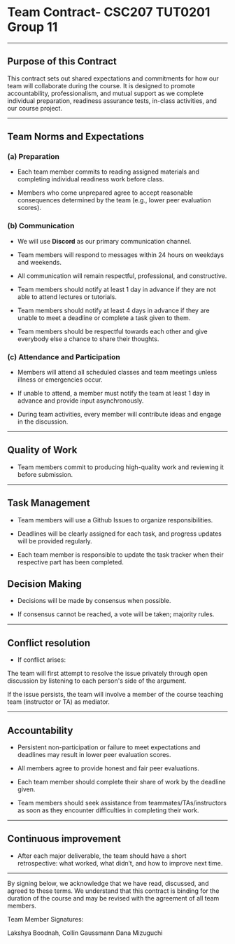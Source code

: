 # Team Contract- CSC207 TUT0201 Group 11

---
## Purpose of this Contract

This contract sets out shared expectations and commitments for how our team will collaborate during the course. It is designed to promote accountability, professionalism, and mutual support as we complete individual preparation, readiness assurance tests, in-class activities, and our course project.

---
## Team Norms and Expectations

### (a) Preparation

* Each team member commits to reading assigned materials and completing individual readiness work before class.

* Members who come unprepared agree to accept reasonable consequences determined by the team (e.g., lower peer evaluation scores).

### (b) Communication

* We will use **Discord** as our primary communication channel.

* Team members will respond to messages within 24 hours on weekdays and weekends.

* All communication will remain respectful, professional, and constructive.

* Team members should notify at least 1 day in advance if they are not able to attend lectures or tutorials.

* Team members should notify at least 4 days in advance if they are unable to meet a deadline or complete a task given to them.

* Team members should be respectful towards each other and give everybody else a chance to share their thoughts.

### (c) Attendance and Participation

* Members will attend all scheduled classes and team meetings unless illness or emergencies occur.

* If unable to attend, a member must notify the team at least 1 day in advance and provide input asynchronously.

* During team activities, every member will contribute ideas and engage in the discussion.

---
## Quality of Work

* Team members commit to producing high-quality work and reviewing it before submission.

---

## Task Management

* Team members will use a Github Issues to organize responsibilities.

* Deadlines will be clearly assigned for each task, and progress updates will be provided regularly.

* Each team member is responsible to update the task tracker when their respective part has been completed.

## Decision Making

* Decisions will be made by consensus when possible.

* If consensus cannot be reached, a vote will be taken; majority rules.

---
## Conflict resolution

* If conflict arises:

The team will first attempt to resolve the issue privately through open discussion by listening to each person's side of the argument.

If the issue persists, the team will involve a member of the course teaching team (instructor or TA) as mediator.

---

## Accountability

* Persistent non-participation or failure to meet expectations and deadlines may result in lower peer evaluation scores.

* All members agree to provide honest and fair peer evaluations.

* Each team member should complete their share of work by the deadline given.

* Team members should seek assistance from teammates/TAs/instructors as soon as they encounter difficulties in completing their work.

---
## Continuous improvement
* After each major deliverable, the team should have a short retrospective: what worked, what didn’t, and how to improve next time.
---
By signing below, we acknowledge that we have read, discussed, and agreed to these terms. We understand that this contract is binding for the duration of the course and may be revised with the agreement of all team members.

Team Member Signatures:

Lakshya Boodnah,
Collin Gaussmann
Dana Mizuguchi